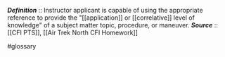 ***Definition***    :: Instructor applicant is capable of using the appropriate reference to provide the "[[application]] or [[correlative]] level of knowledge" of a subject matter topic, procedure, or maneuver.
***Source***         :: [[CFI PTS]], [[Air Trek North CFI Homework]]

#glossary